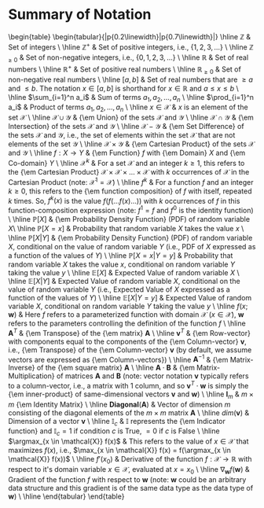 # Summary of Notation

\begin{table}
\begin{tabular}{|p{0.2\linewidth}|p{0.7\linewidth}|}
\hline
$\mathbb{Z}$ & Set of integers \\
\hline
$\mathbb{Z}^+$ & Set of positive integers, i.e., $\{1,2,3,\ldots\}$ \\
\hline
$\mathbb{Z}_{\geq 0}$ & Set of non-negative integers, i.e., $\{0, 1,2,3,\ldots\}$ \\
\hline
$\mathbb{R}$ & Set of real numbers \\
\hline
$\mathbb{R}^+$ & Set of positive real numbers \\
\hline
$\mathbb{R}_{\geq 0}$ & Set of non-negative real numbers \\
\hline
$[a,b]$ & Set of real numbers that are $\geq a$ and $\leq b$. The notation $x \in [a,b]$ is shorthand for $x \in \mathbb{R}$ and $a \leq x \leq b$ \\
\hline
$\sum_{i=1}^n a_i$ & Sum of terms $a_1, a_2, \ldots, a_n$ \\
\hline
$\prod_{i=1}^n a_i$ & Product of terms $a_1, a_2, \ldots, a_n$ \\
\hline
$x \in \mathcal{X}$ & $x$ is an element of the set $\mathcal{X}$ \\
\hline
$\mathcal{X} \cup \mathcal{Y}$ & {\em Union} of the sets $\mathcal{X}$ and $\mathcal{Y}$ \\
\hline
$\mathcal{X} \cap \mathcal{Y}$ & {\em Intersection} of the sets $\mathcal{X}$ and $\mathcal{Y}$ \\
\hline
$\mathcal{X} - \mathcal{Y}$ & {\em Set Difference} of the sets $\mathcal{X}$ and $\mathcal{Y}$, i.e., the set of elements within the set $\mathcal{X}$ that are not elements of the set $\mathcal{Y}$ \\
\hline
$\mathcal{X} \times \mathcal{Y}$ & {\em Cartesian Product} of the sets $\mathcal{X}$ and $\mathcal{Y}$ \\
\hline
$f: X \rightarrow Y$ & {\em Function} $f$ with {\em Domain} $X$ and {\em Co-domain} $Y$ \\
\hline
$\mathcal{X}^k$ & For a set $\mathcal{X}$ and an integer $k \geq 1$, this refers to the {\em Cartesian Product} $\mathcal{X} \times \mathcal{X} \times \ldots \times \mathcal{X}$ with $k$ occurrences of $\mathcal{X}$ in the Cartesian Product (note: $\mathcal{X}^1 = \mathcal{X}$) \\
\hline
$f^k$ & For a function $f$ and an integer $k \geq 0$, this refers to the {\em function composition} of $f$ with itself, repeated $k$ times. So, $f^k(x)$ is the value $f(f(\ldots f(x) \ldots ))$ with $k$ occurrences of $f$ in this function-composition expression (note: $f^1 = f$ and $f^0$ is the identity function) \\
\hline
$\mathbb{P}[X]$ & {\em Probability Density Function} (PDF) of random variable $X$\\
\hline
$\mathbb{P}[X=x]$ & Probability that random variable $X$ takes the value $x$ \\
\hline
$\mathbb{P}[X|Y]$ & {\em Probability Density Function} (PDF) of random variable $X$, conditional on the value of random variable $Y$ (i.e., PDF of $X$ expressed as a function of the values of $Y$) \\
\hline
$\mathbb{P}[X=x|Y=y]$ & Probability that random variable $X$ takes the value $x$, conditional on random variable $Y$ taking the value $y$ \\
\hline
$\mathbb{E}[X]$ & Expected Value of random variable $X$ \\
\hline
$\mathbb{E}[X|Y]$ & Expected Value of random variable $X$, conditional on the value of random variable $Y$ (i.e., Expected Value of $X$ expressed as a function of the values of $Y$) \\
\hline
$\mathbb{E}[X|Y=y]$ & Expected Value of random variable $X$, conditional on random variable $Y$ taking the value $y$ \\
\hline
$f(x;\bm{w})$ & Here $f$ refers to a parameterized function with domain $\mathcal{X}$ ($x \in \mathcal{X}$), $\bm{w}$ refers to the parameters controlling the definition of the function $f$ \\
\hline
$\bm{A}^T$ & {\em Transpose} of the {\em matrix} $\bm{A}$ \\
\hline
$\bm{v}^T$ & {\em Row-vector} with components equal to the components of the {\em Column-vector} $\bm{v}$, i.e., {\em Transpose} of the {\em Column-vector} $\bm{v}$ (by default, we assume vectors are expressed as {\em Column-vectors}) \\
\hline
$\bm{A}^{-1}$ & {\em Matrix-Inverse} of the {\em square matrix} $\bm{A}$ \\
\hline
$\bm{A} \cdot \bm{B}$ & {\em Matrix-Multiplication} of matrices $\bm{A}$ and $\bm{B}$ (note: vector notation $\bm{v}$ typically refers to a column-vector, i.e., a matrix with 1 column, and so $\bm{v}^T \cdot \bm{w}$ is simply the {\em inner-product} of same-dimensional vectors $\bm{v}$ and $\bm{w}$) \\
\hline
$\bm{I}_m$ & $m \times m$ {\em Identity Matrix} \\
\hline
$\bm{Diagonal}(\bm{A})$ & Vector of dimension $m$ consisting of the diagonal elements of the $m \times m$ matrix $\bm{A}$ \\
\hline
$dim(\bm{v})$ & Dimension of a vector $\bm{v}$ \\
\hline
$\mathbb{I}_c$ & $\mathbb{I}$ represents the {\em Indicator function} and $\mathbb{I}_c = 1$ if condition $c$ is True, $= 0$ if $c$ is False \\
\hline
$\argmax_{x \in \mathcal{X}} f(x)$ & This refers to the value of $x \in \mathcal{X}$ that maximizes $f(x)$, i.e., $\max_{x \in \mathcal{X}} f(x) = f(\argmax_{x \in \mathcal{X}} f(x))$ \\
\hline
$f'(x_0)$ & Derivative of the function $f: \mathcal{X} \rightarrow \mathbb{R}$ with respect to it's domain variable $x \in \mathcal{X}$, evaluated at $x=x_0$ \\
\hline
$\nabla_{\bm{w}} f(\bm{w})$ & Gradient of the function $f$ with respect to $\bm{w}$ (note: $\bm{w}$ could be an arbitrary data structure and this gradient is of the same data type as the data type of $\bm{w}$) \\
\hline
\end{tabular}
\end{table}
